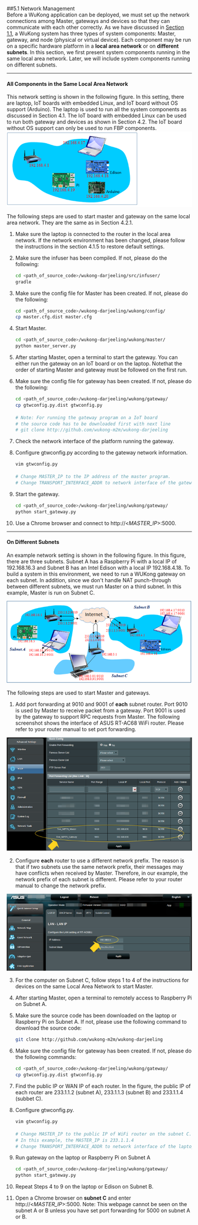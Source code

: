 
##5.1 Network Management  
Before a WuKong application can be deployed, we must set up the network connections among Master, gateways and devices so that they can communicate with each other correctly. As we have discussed in [Section 1.1](../Ch1/How_to_Use_This_Book.md), a WuKong system has three types of system components: Master, gateway, and node (physical or virtual device). Each component may be run on a specific hardware platform in a **local area network** or on **different subnets**. In this section, we first present system components running in the same local area network. Later, we will include system components running on different subnets. 

* **
#### All Components in the Same Local Area Network  

This network setting is shown in the following figure. In this setting, there are laptop, IoT boards with embedded Linux, and IoT board without OS support (Arduino). The laptop is used to run all the system components as discussed in Section 4.1.  The IoT board with embedded Linux  can be used to run both gateway and devices as shown in  Section 4.2. The IoT board without OS support can only be used to run FBP components.    
![](https://raw.githubusercontent.com/wukong-ntu/wukong-gitbook-figures/master/figures/05-Web/subnet/network_management_LAN.png)

The following steps are used to start master and gateway on the same local area network. They are the same as in Section 4.2.1.         

1. Make sure the laptop is connected to the router in the local area network. If the network environment has been changed, please follow the instructions in the section 4.1.5 to restore default settings.

2. Make sure the infuser has been compiled. If not, please do the following:

	```bash
	cd <path_of_source_code>/wukong-darjeeling/src/infuser/  
	gradle 
	``` 

3. Make sure the config file for Master has been created. If not, please do the following:      

	```bash
	cd <path_of_source_code>/wukong-darjeeling/wukong/config/  
	cp master.cfg.dist master.cfg  
	```
4. Start Master.   

	```bash
	cd <path_of_source_code>/wukong-darjeeling/wukong/master/   
	python master_server.py   
	```     
   
5. After starting Master, open a terminal to start the gateway. You can either run the gateway on an IoT board or on the laptop.   Notethat the order of starting Master and gateway must be followed on the first run.   

6.  Make sure the config file for gateway has been created. If not, please do the following: 

	```bash
	cd <path_of_source_code>/wukong-darjeeling/wukong/gateway/  
	cp gtwconfig.py.dist gtwconfig.py

	# Note: For running the gateway program on a IoT board 
	# the source code has to be downloaded first with next line 
	# git clone http://github.com/wukong-m2m/wukong-darjeeling
	```  
 
7. Check the network interface of the platform running the gateway.     

8. Configure gtwconfig.py according to the gateway network information.
 
	```bash
	vim gtwconfig.py  

	# Change MASTER_IP to the IP address of the master program.   
	# Change TRANSPORT_INTERFACE_ADDR to network interface of the gateway program  
	```

9. Start the gateway.   

	```bash
	cd <path_of_source_code>/wukong-darjeeling/wukong/gateway/
	python start_gateway.py
	```   
   
10. Use a Chrome browser and connect to http://<*MASTER_IP*>:5000. 
   
* **
#### On Different Subnets

An example network setting is shown in the following figure. In this figure, there are three subnets. Subnet A has a Raspberry Pi with a local IP of 192.168.16.3 and Subnet B has an Intel Edison with a local IP 192.168.4.18. To build a system in this environment, we need to run a WUKong gateway on each subnet. In addition, since we don't handle NAT punch-through between different subnets, we must run Master on a third subnet. In this example, Master is run on Subnet C.  

![](https://raw.githubusercontent.com/wukong-ntu/wukong-gitbook-figures/master/figures/05-Web/subnet/network_management_subnets.png)

The following steps are used to start Master and gateways.    

1. Add port forwarding at 9010 and 9001 of **each** subnet router. Port 9010 is used by Master to receive packet from a gateway. Port 9001 is used by the gateway to support RPC requests from Master. The following screenshot shows the interface of ASUS RT-AC68 WiFi router. Please refer to your router manual to set port forwarding.  
  
  ![](https://raw.githubusercontent.com/wukong-ntu/wukong-gitbook-figures/master/figures/05-Web/subnet/port_forward.png)

2. Configure **each**  router to use a different network prefix. The reason is that if two subnets use the same network prefix, their messages may have conflicts when received by Master. Therefore, in our example, the network prefix of each subnet is different. Please refer to your router manual to change the network prefix.    
 
  ![](https://raw.githubusercontent.com/wukong-ntu/wukong-gitbook-figures/master/figures/05-Web/subnet/ip_wifi_router.png)

3. For the computer on Subnet C, follow steps 1 to 4 of the instructions for devices on the same Local Area Network to start Master.

4. After starting Master, open a terminal to remotely access to Raspberry Pi on Subnet A.  

5. Make sure the source code has been downloaded on the laptop or Raspberry Pi on Subnet A. If not, please use the following command to download the source code:  
   ```bash
   git clone http://github.com/wukong-m2m/wukong-darjeeling 
   ```
6. Make sure the config file for gateway has been created. If not, please do the following commands: 
   ```bash
   cd <path_of_source_code>/wukong-darjeeling/wukong/gateway/  
   cp gtwconfig.py.dist gtwconfig.py
   ```
7. Find the public IP or WAN IP of each router. In the figure, the public IP of each router are 233.1.1.2 (subnet A), 233.1.1.3 (subnet B) and 233.1.1.4 (subbet C).  

8. Configure gtwconfig.py.       
 
	```bash
	vim gtwconfig.py  

	# Change MASTER_IP to the public IP of WiFi router on the subnet C.  
	# In this example, the MASTER_IP is 233.1.1.4
	# Change TRANSPORT_INTERFACE_ADDR to network interface of the laptop or Pi   
	```

9. Run gateway on the laptop or Raspberry Pi on Subnet A   

	```bash
	cd <path_of_source_code>/wukong-darjeeling/wukong/gateway/
	python start_gateway.py  
	```

10. Repeat Steps 4 to 9 on the laptop or Edison on Subnet B.  

11. Open a Chrome browser on **subnet C** and enter http://<*MASTER_IP*>:5000.  Note: This webpage cannot be seen on the subnet A or B unless you have set port forwarding for 5000 on subnet A or B.  



